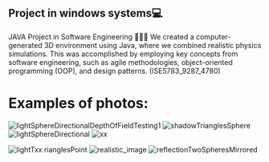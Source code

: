 ## Project in windows systems💻
JAVA Project in Software Engineering 👩🏻‍💻
We created a computer-generated 3D environment using Java,
where we combined realistic physics simulations. 
This was accomplished by employing key concepts from software
engineering, such as agile methodologies, object-oriented
programming (OOP), and design patterns.
(ISE5783_9287_4780)
# Examples of photos:
![lightSphereDirectionalDepthOfFieldTesting1](https://github.com/hozohar1/3D_Model_Rendering/assets/116975069/d7642a59-0870-4d00-8c71-157ea3891d63)
![shadowTrianglesSphere](https://github.com/hozohar1/3D_Model_Rendering/assets/116975069/e7f8870a-aaa2-4f62-9d3b-00e6b69fc6aa)
![lightSphereDirectional](https://github.com/hozohar1/3D_Model_Rendering/assets/116975069/92278756-45f2-4579-9f0b-d9c5a2f9f305)
![xx](https://github.com/hozohar1/3D_Model_Rendering/assets/116975069/247ce792-f751-4cb6-bcf0-9fe7f6c57c91)

![lightT![xx](https://github.com/hozohar1/3D_Model_Rendering/assets/116975069/d59d5b91-a581-4477-bcf7-8104379bbce1)
rianglesPoint](https://github.com/hozohar1/3D_Model_Rendering/assets/116975069/e0cac217-5946-4524-95da-f52663d96933)
![realistic_image](https://github.com/hozohar1/3D_Model_Rendering/assets/116975069/6809c240-7fbc-414d-b773-98cb1c68087e)
![reflectionTwoSpheresMirrored](https://github.com/hozohar1/3D_Model_Rendering/assets/116975069/1007aaa0-640e-4a97-af00-6f03103002d3)
